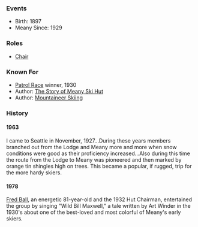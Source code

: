

### Events

* Birth: 1897
* Meany Since: 1929

### Roles

* [Chair](Chair)

### Known For

* [Patrol Race](Patrol-Race) winner, 1930
* Author: [The Story of Meany Ski Hut](Mountaineer-Annual#1956)
* Author: [Mountaineer Skiing](Mountaineer-Annual#1963)

### History

#### 1963

I came to Seattle in November, 1927...During these years members branched out from the Lodge and Meany more and more when snow conditions were good as their proficiency increased...Also during this time the route from the Lodge to Meany was pioneered and then marked by orange tin shingles high on trees. This became a popular, if rugged, trip for the more hardy skiers.

#### 1978

[Fred Ball](Fred-Ball), an energetic 81-year-old and the 1932 Hut Chairman, entertained the group by singing "Wild Bill Maxwell," a tale written by Art Winder in the 1930's about one of the best-loved and most colorful of Meany's early skiers.
